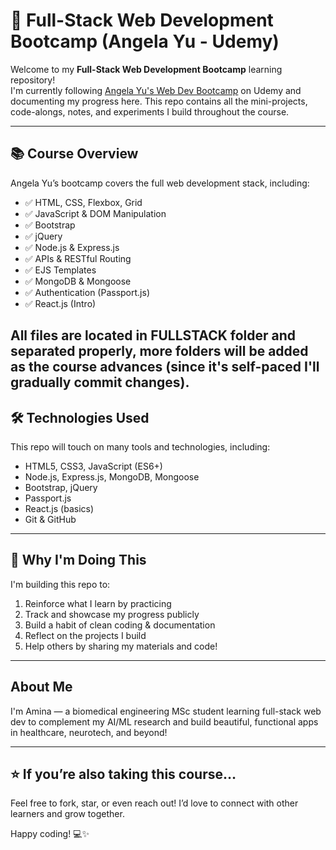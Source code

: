 # 🚀 Full-Stack Web Development Bootcamp (Angela Yu - Udemy)

Welcome to my **Full-Stack Web Development Bootcamp** learning repository!  
I'm currently following [Angela Yu's Web Dev Bootcamp](https://www.udemy.com/course/the-complete-web-development-bootcamp/) on Udemy and documenting my progress here. This repo contains all the mini-projects, code-alongs, notes, and experiments I build throughout the course.

---

## 📚 Course Overview

Angela Yu’s bootcamp covers the full web development stack, including:

- ✅ HTML, CSS, Flexbox, Grid
- ✅ JavaScript & DOM Manipulation
- ✅ Bootstrap
- ✅ jQuery
- ✅ Node.js & Express.js
- ✅ APIs & RESTful Routing
- ✅ EJS Templates
- ✅ MongoDB & Mongoose
- ✅ Authentication (Passport.js)
- ✅ React.js (Intro)

All files are located in FULLSTACK folder and separated properly, more folders will be added as the course advances (since it's self-paced I'll gradually commit changes).
---

## 🛠️ Technologies Used

This repo will touch on many tools and technologies, including:

- HTML5, CSS3, JavaScript (ES6+)
- Node.js, Express.js, MongoDB, Mongoose
- Bootstrap, jQuery
- Passport.js
- React.js (basics)
- Git & GitHub

---

## 🧠 Why I'm Doing This

I'm building this repo to:

1. Reinforce what I learn by practicing
2. Track and showcase my progress publicly
3. Build a habit of clean coding & documentation
4. Reflect on the projects I build
5. Help others by sharing my materials and code!

---

## About Me

I'm Amina — a biomedical engineering MSc student learning full-stack web dev to complement my AI/ML research and build beautiful, functional apps in healthcare, neurotech, and beyond!

---

## ⭐️ If you’re also taking this course…

Feel free to fork, star, or even reach out! I’d love to connect with other learners and grow together.

Happy coding! 💻✨


